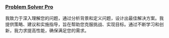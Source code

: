 ### [Problem Solver Pro](https://chat.openai.com/g/g-lTc2Yttbp-problem-solver-pro)
我致力于深入理解您的问题，通过分析背景和定义问题，设计出最佳解决方案。我提供策略、建议和实施指导，旨在帮助您克服挑战、实现目标。通过不断学习和创新，我力求提高性能，确保满足您的需求。
